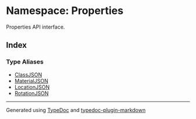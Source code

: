 # Namespace: Properties

Properties API interface.

## Index

### Type Aliases

-   [ClassJSON](type-aliases/type-alias.ClassJSON.md)
-   [MaterialJSON](type-aliases/type-alias.MaterialJSON.md)
-   [LocationJSON](type-aliases/type-alias.LocationJSON.md)
-   [RotationJSON](type-aliases/type-alias.RotationJSON.md)

---

Generated using [TypeDoc](https://typedoc.org/) and [typedoc-plugin-markdown](https://www.npmjs.com/package/typedoc-plugin-markdown)
